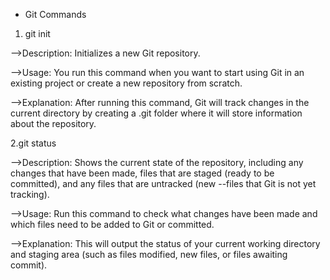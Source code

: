 * Git Commands

1. git init 

-->Description: Initializes a new Git repository.
   
-->Usage: You run this command when you want to start using Git in an existing project or create a new repository from scratch.

-->Explanation: After running this command, Git will track changes in the current directory by creating a .git folder where it will store information about the repository.

2.git status

-->Description: Shows the current state of the repository, including any changes that have been made, files that are staged (ready to be committed), and any files that are untracked (new --files that Git is not yet tracking).

-->Usage: Run this command to check what changes have been made and which files need to be added to Git or committed.

-->Explanation: This will output the status of your current working directory and staging area (such as files modified, new files, or files awaiting commit).
